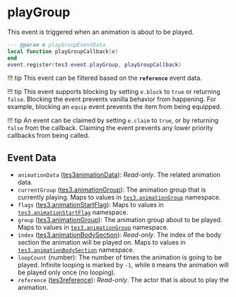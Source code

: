 # playGroup
<div class="search_terms" style="display: none">playgroup</div>

<!---
	This file is autogenerated. Do not edit this file manually. Your changes will be ignored.
	More information: https://github.com/MWSE/MWSE/tree/master/docs
-->

This event is triggered when an animation is about to be played.

```lua
--- @param e playGroupEventData
local function playGroupCallback(e)
end
event.register(tes3.event.playGroup, playGroupCallback)
```

!!! tip
	This event can be filtered based on the **`reference`** event data.

!!! tip
	This event supports blocking by setting `e.block` to `true` or returning `false`. Blocking the event prevents vanilla behavior from happening. For example, blocking an `equip` event prevents the item from being equipped.

!!! tip
	An event can be claimed by setting `e.claim` to `true`, or by returning `false` from the callback. Claiming the event prevents any lower priority callbacks from being called.

## Event Data

* `animationData` ([tes3animationData](../types/tes3animationData.md)): *Read-only*. The related animation data.
* `currentGroup` ([tes3.animationGroup](../references/animation-groups.md)): The animation group that is currently playing. Maps to values in [`tes3.animationGroup`](https://mwse.github.io/MWSE/references/animation-groups/) namespace.
* `flags` ([tes3.animationStartFlag](../references/animation-start-flags.md)): Maps to values in [`tes3.animationStartFlag`](https://mwse.github.io/MWSE/references/animation-start-flags/) namespace.
* `group` ([tes3.animationGroup](../references/animation-groups.md)): The animation group about to be played. Maps to values in [`tes3.animationGroup`](https://mwse.github.io/MWSE/references/animation-groups/) namespace.
* `index` ([tes3.animationBodySection](../references/animation-body-sections.md)): *Read-only*. The index of the body section the animation will be played on. Maps to values in [`tes3.animationBodySection`](https://mwse.github.io/MWSE/references/animation-body-sections/) namespace.
* `loopCount` (number): The number of times the animation is going to be played. Infinite looping is marked by `-1`, while `0` means the animation will be played only once (no looping).
* `reference` ([tes3reference](../types/tes3reference.md)): *Read-only*. The actor that is about to play the animation.

